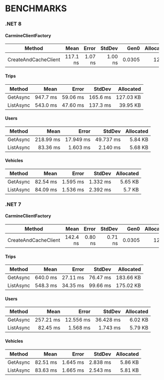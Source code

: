 ﻿# BENCHMARKS



### .NET 8

#### CarmineClientFactory

| Method               |     Mean |   Error |  StdDev |   Gen0 | Allocated |
| -------------------- | -------: | ------: | ------: | -----: | --------: |
| CreateAndCacheClient | 117.1 ns | 1.07 ns | 1.00 ns | 0.0305 |     128 B |

#### Trips

| Method    |     Mean |    Error |   StdDev | Allocated |
| --------- | -------: | -------: | -------: | --------: |
| GetAsync  | 947.7 ms | 59.06 ms | 165.6 ms | 127.03 KB |
| ListAsync | 543.0 ms | 47.60 ms | 137.3 ms |  39.95 KB |

#### Users

| Method    |      Mean |     Error |    StdDev | Allocated |
| --------- | --------: | --------: | --------: | --------: |
| GetAsync  | 218.99 ms | 17.949 ms | 49.737 ms |   5.84 KB |
| ListAsync |  83.36 ms |  1.603 ms |  2.140 ms |   5.68 KB |

#### Vehicles

| Method    |     Mean |    Error |   StdDev | Allocated |
| --------- | -------: | -------: | -------: | --------: |
| GetAsync  | 82.54 ms | 1.595 ms | 1.332 ms |   5.65 KB |
| ListAsync | 84.09 ms | 1.536 ms | 2.392 ms |    5.7 KB |



### .NET 7

#### CarmineClientFactory

| Method               |     Mean |   Error |  StdDev |   Gen0 | Allocated |
| -------------------- | -------: | ------: | ------: | -----: | --------: |
| CreateAndCacheClient | 142.4 ns | 0.80 ns | 0.71 ns | 0.0305 |     128 B |

#### Trips

| Method    |     Mean |    Error |   StdDev | Allocated |
| --------- | -------: | -------: | -------: | --------: |
| GetAsync  | 640.0 ms | 27.11 ms | 76.47 ms | 183.66 KB |
| ListAsync | 548.3 ms | 34.35 ms | 99.66 ms | 175.02 KB |

#### Users

| Method    |      Mean |     Error |    StdDev | Allocated |
| --------- | --------: | --------: | --------: | --------: |
| GetAsync  | 257.21 ms | 12.556 ms | 36.428 ms |   6.02 KB |
| ListAsync |  82.45 ms |  1.568 ms |  1.743 ms |   5.79 KB |

#### Vehicles

| Method    |     Mean |    Error |   StdDev | Allocated |
| --------- | -------: | -------: | -------: | --------: |
| GetAsync  | 82.51 ms | 1.645 ms | 2.838 ms |   5.86 KB |
| ListAsync | 83.63 ms | 1.665 ms | 2.543 ms |   5.81 KB |